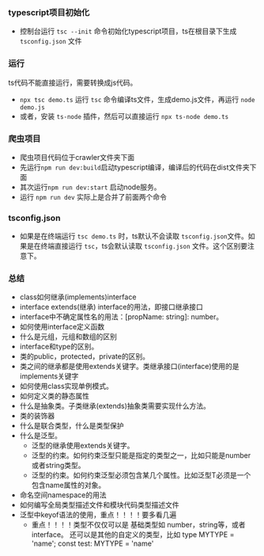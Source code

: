 ### typescript项目初始化
- 控制台运行 `tsc --init` 命令初始化typescript项目，ts在根目录下生成 `tsconfig.json` 文件


### 运行
ts代码不能直接运行，需要转换成js代码。
- `npx tsc demo.ts` 运行 `tsc` 命令编译ts文件，生成demo.js文件，再运行 `node demo.js`
- 或者，安装 `ts-node` 插件，然后可以直接运行 `npx ts-node demo.ts`

### 爬虫项目
- 爬虫项目代码位于crawler文件夹下面
- 先运行`npm run dev:build`启动typescript编译，编译后的代码在dist文件夹下面
- 其次运行`npm run dev:start` 启动node服务。
- 运行 `npm run dev` 实际上是合并了前面两个命令


### tsconfig.json
- 如果是在终端运行 `tsc demo.ts` 时，ts默认不会读取 `tsconfig.json`文件。如果是在终端直接运行
  `tsc`，ts会默认读取 `tsconfig.json` 文件。这个区别要注意下。

### 总结
- class如何继承(implements)interface
- interface extends(继承) interface的用法，即接口继承接口
- interface中不确定属性名的用法：[propName: string]: number。
- 如何使用interface定义函数
- 什么是元组，元组和数组的区别
- interface和type的区别。
- 类的public，protected，private的区别。
- 类之间的继承都是使用extends关键字。类继承接口(interface)使用的是implements关键字
- 如何使用class实现单例模式。
- 如何定义类的静态属性
- 什么是抽象类。子类继承(extends)抽象类需要实现什么方法。
- 类的装饰器
- 什么是联合类型，什么是类型保护
- 什么是泛型。
    + 泛型的继承使用extends关键字。
    + 泛型的约束。如何约束泛型只能是指定的类型之一，比如只能是number或者string类型。
    + 泛型的约束。如何约束泛型必须包含某几个属性。比如泛型T必须是一个包含name属性的对象。
- 命名空间namespace的用法
- 如何编写全局类型描述文件和模块代码类型描述文件
- 泛型中keyof语法的使用，重点！！！！要多看几遍
    + 重点！！！！类型不仅仅可以是 基础类型如 number，string等，或者interface。
    还可以是其他的自定义的类型，比如 type MYTYPE = 'name'; const test: MYTYPE = 'name'
